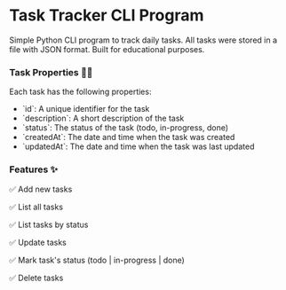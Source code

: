 <h1>Task Tracker CLI Program</h1>
<p>Simple Python CLI program to track daily tasks. All tasks were stored in a file with JSON format. Built for educational purposes.</p>

<h3>Task Properties 👨‍💻</h3>
<p>Each task has the following properties:</p>
<ul>
  <li>`id`: A unique identifier for the task</li>
  <li>`description`: A short description of the task</li>
  <li>`status`: The status of the task (todo, in-progress, done)</li>
  <li>`createdAt`: The date and time when the task was created</li>
  <li>`updatedAt`: The date and time when the task was last updated</li>
</ul>


<h3>Features ✨</h3>
<p>✅ Add new tasks</p>
<p>✅ List all tasks</p>
<p>✅ List tasks by status</p>
<p>✅ Update tasks</p>
<p>✅ Mark task's status (todo | in-progress | done)</p>
<p>✅ Delete tasks</p>
